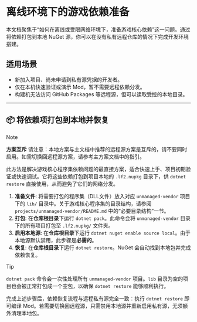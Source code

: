 # 离线环境下的游戏依赖准备

本文档聚焦于“如何在离线或受限网络环境下，准备游戏核心依赖”这一问题。通过将依赖打包到本地 NuGet 源，你可以在没有私有远程仓库的情况下完成开发环境搭建。

## 适用场景

- 新加入项目、尚未申请到私有源凭据的开发者。
- 仅在本机快速验证或演示 Mod，暂不需要远程依赖分发。
- 构建机无法访问 GitHub Packages 等远程源，但可以读取受控的本地目录。

---

## 📦 将依赖项打包到本地并恢复

> [!NOTE]
> **方案互斥**
> 请注意：本地方案与主文档中推荐的远程源方案是互斥的，请不要同时启用。如需切换回远程源方案，请参考主方案文档中的指引。

此方法是解决游戏核心程序集依赖问题的最直接方案，适合快速上手、项目初期验证或快速调试。它将这些依赖打包到项目本地的 `.lf2.nupkg` 目录下，供 `dotnet restore` 直接使用，从而避免了它们的网络分发。

1. **准备文件**: 将需要打包的程序集（DLL文件）放入对应 `unmanaged-vendor` 项目下的 `lib/` 目录中。关于游戏核心程序集的目录结构，请参阅 `projects/unmanaged-vendor/README.md` 中的“必要目录结构”一节。
2. **打包**: 在**仓库根目录**下运行 `dotnet pack`。此命令会将 `unmanaged-vendor` 目录下的所有项目打包至 `.lf2.nupkg/` 文件夹。
3. **启用本地源**: 在**仓库根目录**下运行 `dotnet nuget enable source local`。由于本地源默认禁用，此步骤是**必需的**。
4. **恢复**: 在**仓库根目录**下运行 `dotnet restore`。NuGet 会自动找到本地包并完成依赖恢复。

> [!TIP]
> `dotnet pack` 命令会一次性处理所有 `unmanaged-vendor` 项目。`lib` 目录为空的项目也会被正常打包成一个空包，以确保 `dotnet restore` 能够顺利执行。

完成上述步骤后，依赖恢复流程与远程私有源完全一致：执行 `dotnet restore` 即可编译 Mod。若需要切换回远程源，只需禁用本地源并重新启用私有源，无须额外清理本地包。
